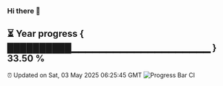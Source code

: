 ### Hi there 👋
⏳ Year progress { ██████████▁▁▁▁▁▁▁▁▁▁▁▁▁▁▁▁▁▁▁▁ } 33.50 %
---
⏰ Updated on Sat, 03 May 2025 06:25:45 GMT
![Progress Bar CI](https://github.com/liununu/liununu/workflows/Progress%20Bar%20CI/badge.svg)
